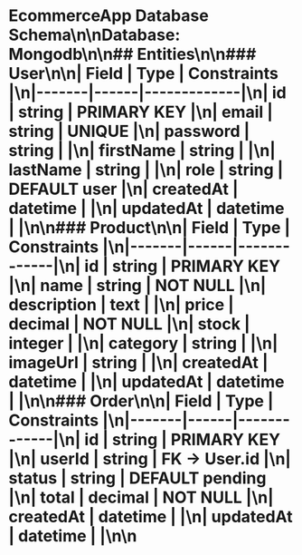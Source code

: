 # EcommerceApp Database Schema\n\nDatabase: **Mongodb**\n\n## Entities\n\n### User\n\n| Field | Type | Constraints |\n|-------|------|-------------|\n| id | string | PRIMARY KEY |\n| email | string | UNIQUE |\n| password | string |  |\n| firstName | string |  |\n| lastName | string |  |\n| role | string | DEFAULT user |\n| createdAt | datetime |  |\n| updatedAt | datetime |  |\n\n### Product\n\n| Field | Type | Constraints |\n|-------|------|-------------|\n| id | string | PRIMARY KEY |\n| name | string | NOT NULL |\n| description | text |  |\n| price | decimal | NOT NULL |\n| stock | integer |  |\n| category | string |  |\n| imageUrl | string |  |\n| createdAt | datetime |  |\n| updatedAt | datetime |  |\n\n### Order\n\n| Field | Type | Constraints |\n|-------|------|-------------|\n| id | string | PRIMARY KEY |\n| userId | string | FK → User.id |\n| status | string | DEFAULT pending |\n| total | decimal | NOT NULL |\n| createdAt | datetime |  |\n| updatedAt | datetime |  |\n\n